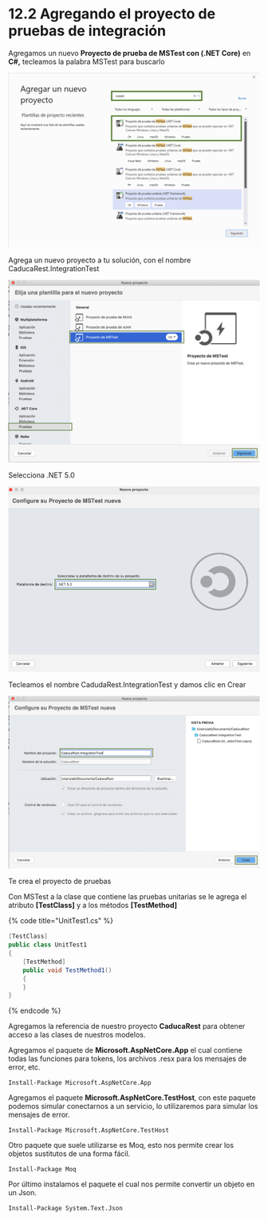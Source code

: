 # 12.2 Agregando el proyecto de pruebas de integración

Agregamos un nuevo **Proyecto de prueba de MSTest con (.NET Core)** en **C#,** tecleamos la palabra MSTest para buscarlo

![](<../.gitbook/assets/image (267).png>)

Agrega un nuevo proyecto a tu solución, con el nombre CaducaRest.IntegrationTest

![](<../.gitbook/assets/image (262).png>)

Selecciona .NET 5.0

![](<../.gitbook/assets/image (612).png>)

Tecleamos el nombre CadudaRest.IntegrationTest y damos clic en Crear

![](<../.gitbook/assets/image (264).png>)

Te crea el proyecto de pruebas&#x20;

Con MSTest a la clase que contiene las pruebas unitarias se le agrega el atributo **\[TestClass]** y a los métodos **\[TestMethod]**

{% code title="UnitTest1.cs" %}
```csharp
[TestClass]
public class UnitTest1
{
    [TestMethod]
    public void TestMethod1()
    {
    }
}
```
{% endcode %}

Agregamos la referencia de nuestro proyecto **CaducaRest** para obtener acceso a las clases de nuestros modelos.

Agregamos el paquete de **Microsoft.AspNetCore.App** el cual contiene todas las funciones para tokens, los archivos .resx para los mensajes de error, etc.

```
Install-Package Microsoft.AspNetCore.App 
```

Agregamos el paquete **Microsoft.AspNetCore.TestHost**, con este paquete podemos simular conectarnos a un servicio, lo utilizaremos para simular los mensajes de error.

```
Install-Package Microsoft.AspNetCore.TestHost 
```

Otro paquete que suele utilizarse es Moq, esto nos permite crear los objetos sustitutos de una forma fácil.

```
Install-Package Moq
```

Por último instalamos el paquete el cual nos permite convertir un objeto en un Json.

```
Install-Package System.Text.Json 
```
